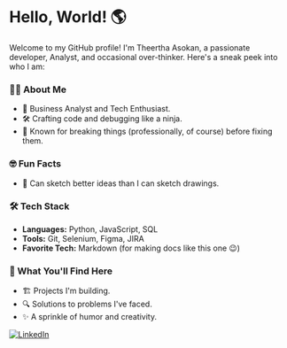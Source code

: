 
# Hello, World! 🌎

Welcome to my GitHub profile! I'm Theertha Asokan, a passionate developer, Analyst, and occasional over-thinker. Here's a sneak peek into who I am:

### 👩‍💻 About Me
- 💼 Business Analyst and Tech Enthusiast.
- 🛠️ Crafting code and debugging like a ninja.
- 🎉 Known for breaking things (professionally, of course) before fixing them.

### 🤓 Fun Facts
- 🎨 Can sketch better ideas than I can sketch drawings.

### 🛠️ Tech Stack
- **Languages:** Python, JavaScript, SQL
- **Tools:** Git, Selenium, Figma, JIRA
- **Favorite Tech:** Markdown (for making docs like this one 😉)

### 🌟 What You'll Find Here
- 🏗️ Projects I'm building.
- 🔍 Solutions to problems I've faced.
- ✨ A sprinkle of humor and creativity.



[![LinkedIn](https://img.shields.io/badge/LinkedIn-Connect-blue)](https://www.linkedin.com/in/theertha-asokan)
